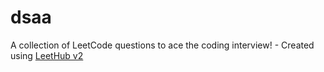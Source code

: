 # dsaa
A collection of LeetCode questions to ace the coding interview! - Created using [LeetHub v2](https://github.com/arunbhardwaj/LeetHub-2.0)
